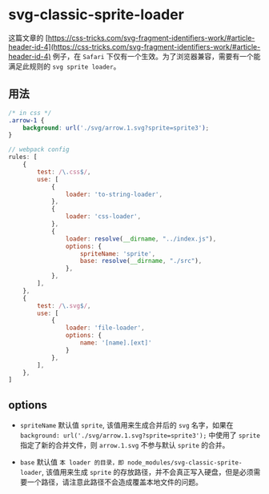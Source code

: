 # svg-classic-sprite-loader
这篇文章的 [https://css-tricks.com/svg-fragment-identifiers-work/#article-header-id-4](https://css-tricks.com/svg-fragment-identifiers-work/#article-header-id-4) 例子，在 `Safari` 下仅有一个生效。为了浏览器兼容，需要有一个能满足此规则的 `svg sprite loader`。

## 用法
```css
/* in css */
.arrow-1 {
    background: url('./svg/arrow.1.svg?sprite=sprite3');
}
```
``` js
// webpack config
rules: [
    {
        test: /\.css$/,
        use: [
            {
                loader: 'to-string-loader',
            },
            {
                loader: 'css-loader',
            },
            {
                loader: resolve(__dirname, "../index.js"),
                options: {
                    spriteName: 'sprite',
                    base: resolve(__dirname, "./src"),
                },
            },
        ],
    },
    {
        test: /\.svg$/,
        use: [
            {
                loader: 'file-loader',
                options: {
                    name: '[name].[ext]'
                }
            },
        ],
    },
]
```

## options
+ `spriteName` 默认值 `sprite`, 该值用来生成合并后的 `svg` 名字，如果在 `background: url('./svg/arrow.1.svg?sprite=sprite3');` 中使用了 `sprite` 指定了新的合并文件，则 `arrow.1.svg` 不参与默认 `sprite` 的合并。

+ `base` 默认值 `本 loader 的目录，即 node_modules/svg-classic-sprite-loader`, 该值用来生成 `sprite` 的存放路径，并不会真正写入硬盘，但是必须需要一个路径，请注意此路径不会造成覆盖本地文件的问题。